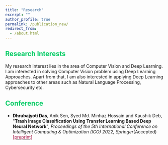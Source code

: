 ```yaml
---
title: "Research"
excerpt: ""
author_profile: true
permalink: /publication_new/
redirect_from: 
  - /about.html
---
```


## <font color="#00cc66"> Research Interests </font>  
My research interest lies in the area of Computer Vision and Deep Learning. I am interested in solving Computer Vision problem using Deep Learning Approaches.
Apart from that, I am also interested in applying Deep Learning approaches to other areas such as Natural Language Processing, Cybersecurity etc. 

## <font color="#00cc66"> Conference </font>  
* <b><font color="#000">Dhrubajyoti Das</font></b>, Anik Sen, Syed Md. Minhaz Hossain and Kaushik Deb, "**Trash Image Classification Using Transfer Learning Based Deep Neural Network**", _Proceedings of the 5th International Conference on Intelligent Computing & Optimization (ICO) 2022, Springer_(Accepted)<a href="https://drive.google.com/file/d/15HVvdGddJvwdrA9z0L81Y8jCYIv1Kgid/view?usp=sharing"><font color="#990033">[preprint]</font></a>
